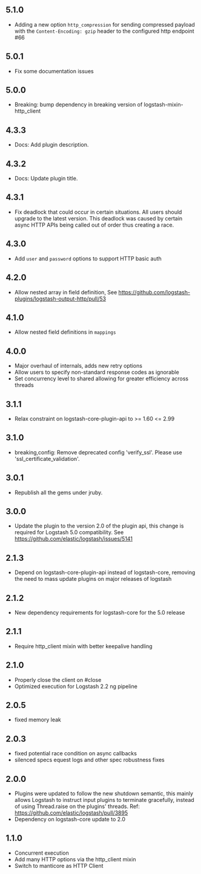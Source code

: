 ## 5.1.0
  - Adding a new option `http_compression` for sending compressed payload with the `Content-Encoding: gzip` header to the configured http endpoint #66

## 5.0.1
  - Fix some documentation issues

## 5.0.0
 - Breaking: bump dependency in breaking version of logstash-mixin-http_client

## 4.3.3
 - Docs: Add plugin description.

## 4.3.2
 - Docs: Update plugin title.

## 4.3.1
 - Fix deadlock that could occur in certain situations. All users should upgrade to the latest version.
   This deadlock was caused by certain async HTTP APIs being called out of order thus creating a race.

## 4.3.0
 - Add `user` and `password` options to support HTTP basic auth
 
## 4.2.0
 - Allow nested array in field definition, See https://github.com/logstash-plugins/logstash-output-http/pull/53

## 4.1.0
 - Allow nested field definitions in `mappings`

## 4.0.0
 - Major overhaul of internals, adds new retry options
 - Allow users to specify non-standard response codes as ignorable
 - Set concurrency level to shared allowing for greater efficiency across threads
 
## 3.1.1
  - Relax constraint on logstash-core-plugin-api to >= 1.60 <= 2.99

## 3.1.0
 - breaking,config: Remove deprecated config 'verify_ssl'. Please use 'ssl_certificate_validation'.

## 3.0.1
 - Republish all the gems under jruby.

## 3.0.0
 - Update the plugin to the version 2.0 of the plugin api, this change is required for Logstash 5.0 compatibility. See https://github.com/elastic/logstash/issues/5141

## 2.1.3
 - Depend on logstash-core-plugin-api instead of logstash-core, removing the need to mass update plugins on major releases of logstash

## 2.1.2
 - New dependency requirements for logstash-core for the 5.0 release

## 2.1.1
 - Require http_client mixin with better keepalive handling


## 2.1.0
 - Properly close the client on #close
 - Optimized execution for Logstash 2.2 ng pipeline

## 2.0.5
 - fixed memory leak

## 2.0.3
 - fixed potential race condition on async callbacks
 - silenced specs equest logs and other spec robustness fixes

## 2.0.0
 - Plugins were updated to follow the new shutdown semantic, this mainly allows Logstash to instruct input plugins to terminate gracefully,
   instead of using Thread.raise on the plugins' threads. Ref: https://github.com/elastic/logstash/pull/3895
 - Dependency on logstash-core update to 2.0

## 1.1.0
 - Concurrent execution
 - Add many HTTP options via the http_client mixin
 - Switch to manticore as HTTP Client
